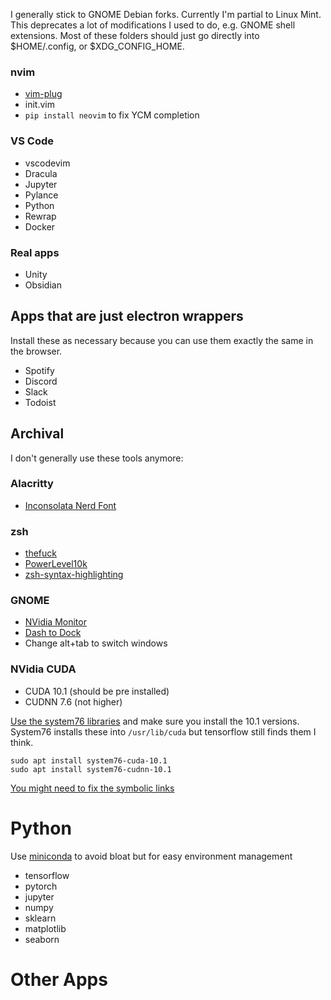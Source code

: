 I generally stick to GNOME Debian forks. Currently I'm partial to Linux Mint.
This deprecates a lot of modifications I used to do, e.g. GNOME shell
extensions. Most of these folders should just go directly into $HOME/.config, or
$XDG_CONFIG_HOME.

### nvim
- [vim-plug](https://github.com/junegunn/vim-plug#unix-linux)
- init.vim
- `pip install neovim` to fix YCM completion

### VS Code
- vscodevim
- Dracula
- Jupyter
- Pylance
- Python
- Rewrap
- Docker

### Real apps

- Unity
- Obsidian

## Apps that are just electron wrappers

Install these as necessary because you can use them exactly the same in the browser.

- Spotify
- Discord
- Slack
- Todoist

## Archival

I don't generally use these tools anymore:

### Alacritty
- [Inconsolata Nerd Font](https://github.com/ryanoasis/nerd-fonts/blob/master/patched-fonts/InconsolataGo/Regular/complete/InconsolataGo%20Nerd%20Font%20Complete.ttf)

### zsh
- [thefuck](https://github.com/nvbn/thefuck#installation)
- [PowerLevel10k](https://github.com/romkatv/powerlevel10k#manual)
- [zsh-syntax-highlighting](https://github.com/zsh-users/zsh-syntax-highlighting/blob/master/INSTALL.md#in-your-zshrc)

### GNOME

- [NVidia Monitor](https://extensions.gnome.org/extension/1320/nvidia-gpu-stats-tool/)
- [Dash to Dock](https://extensions.gnome.org/extension/307/dash-to-dock/)
- Change alt+tab to switch windows

### NVidia CUDA

- CUDA 10.1 (should be pre installed)
- CUDNN 7.6 (not higher)

[Use the system76 libraries](http://support.system76.com/articles/cuda/) and
make sure you install the 10.1 versions. System76 installs these into
`/usr/lib/cuda` but tensorflow still finds them I think.

```
sudo apt install system76-cuda-10.1
sudo apt install system76-cudnn-10.1
```

[You might need to fix the symbolic links](https://stackoverflow.com/questions/49656725/importerror-libcudnn-so-7-cannot-open-shared-object-file-no-such-file-or-dire/61563579#61563579)

# Python

Use [miniconda](https://docs.anaconda.com/miniconda/) to avoid bloat but for easy environment management

- tensorflow
- pytorch
- jupyter
- numpy
- sklearn
- matplotlib
- seaborn

# Other Apps
